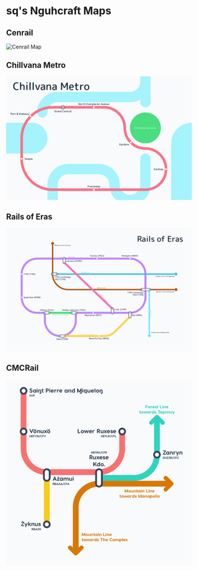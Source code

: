 # sq's Nguhcraft Maps

## Cenrail

![Cenrail Map](/cenrail2.png)

## Chillvana Metro

![Chillvana Metro Map](/chillvana.png)

## Rails of Eras

![Rails of Eras Map](/rails_of_eras.png)

## CMCRail

![CMCRail Map](/cmcrail.png)
